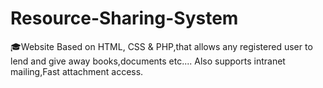 # Resource-Sharing-System
🎓Website Based on HTML, CSS &amp; PHP,that allows any registered user to lend and give away books,documents etc.... 
Also supports intranet mailing,Fast attachment access.
